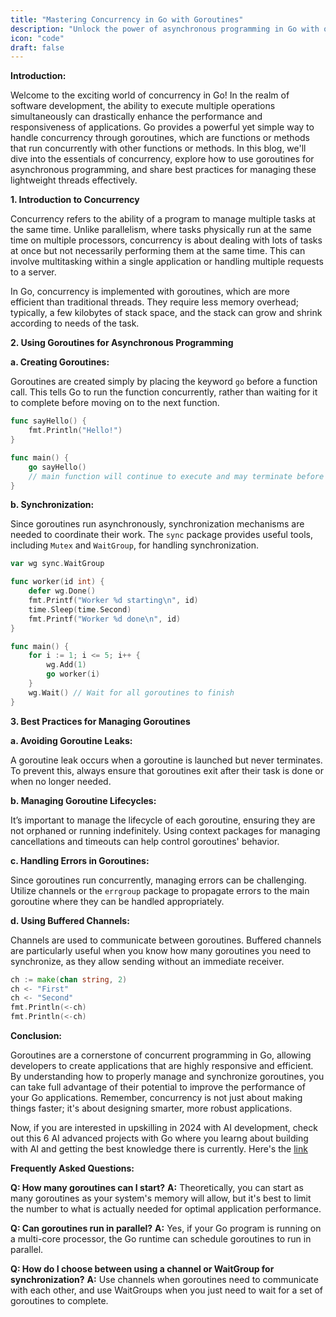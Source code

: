 ```yaml
---
title: "Mastering Concurrency in Go with Goroutines"
description: "Unlock the power of asynchronous programming in Go with our comprehensive guide on goroutines. Learn best practices for managing concurrency effectively in your Go applications."
icon: "code"
draft: false
---
```

**Introduction:**

Welcome to the exciting world of concurrency in Go! In the realm of software development, the ability to execute multiple operations simultaneously can drastically enhance the performance and responsiveness of applications. Go provides a powerful yet simple way to handle concurrency through goroutines, which are functions or methods that run concurrently with other functions or methods. In this blog, we'll dive into the essentials of concurrency, explore how to use goroutines for asynchronous programming, and share best practices for managing these lightweight threads effectively.

**1. Introduction to Concurrency**

Concurrency refers to the ability of a program to manage multiple tasks at the same time. Unlike parallelism, where tasks physically run at the same time on multiple processors, concurrency is about dealing with lots of tasks at once but not necessarily performing them at the same time. This can involve multitasking within a single application or handling multiple requests to a server.

In Go, concurrency is implemented with goroutines, which are more efficient than traditional threads. They require less memory overhead; typically, a few kilobytes of stack space, and the stack can grow and shrink according to needs of the task.

**2. Using Goroutines for Asynchronous Programming**

**a. Creating Goroutines:**

Goroutines are created simply by placing the keyword `go` before a function call. This tells Go to run the function concurrently, rather than waiting for it to complete before moving on to the next function.

```go
func sayHello() {
    fmt.Println("Hello!")
}

func main() {
    go sayHello()
    // main function will continue to execute and may terminate before sayHello() starts
}
```

**b. Synchronization:**

Since goroutines run asynchronously, synchronization mechanisms are needed to coordinate their work. The `sync` package provides useful tools, including `Mutex` and `WaitGroup`, for handling synchronization.

```go
var wg sync.WaitGroup

func worker(id int) {
    defer wg.Done()
    fmt.Printf("Worker %d starting\n", id)
    time.Sleep(time.Second)
    fmt.Printf("Worker %d done\n", id)
}

func main() {
    for i := 1; i <= 5; i++ {
        wg.Add(1)
        go worker(i)
    }
    wg.Wait() // Wait for all goroutines to finish
}
```

**3. Best Practices for Managing Goroutines**

**a. Avoiding Goroutine Leaks:**

A goroutine leak occurs when a goroutine is launched but never terminates. To prevent this, always ensure that goroutines exit after their task is done or when no longer needed.

**b. Managing Goroutine Lifecycles:**

It’s important to manage the lifecycle of each goroutine, ensuring they are not orphaned or running indefinitely. Using context packages for managing cancellations and timeouts can help control goroutines' behavior.

**c. Handling Errors in Goroutines:**

Since goroutines run concurrently, managing errors can be challenging. Utilize channels or the `errgroup` package to propagate errors to the main goroutine where they can be handled appropriately.

**d. Using Buffered Channels:**

Channels are used to communicate between goroutines. Buffered channels are particularly useful when you know how many goroutines you need to synchronize, as they allow sending without an immediate receiver.

```go
ch := make(chan string, 2)
ch <- "First"
ch <- "Second"
fmt.Println(<-ch)
fmt.Println(<-ch)
```

**Conclusion:**

Goroutines are a cornerstone of concurrent programming in Go, allowing developers to create applications that are highly responsive and efficient. By understanding how to properly manage and synchronize goroutines, you can take full advantage of their potential to improve the performance of your Go applications. Remember, concurrency is not just about making things faster; it's about designing smarter, more robust applications.


Now, if you are interested in upskilling in 2024 with AI development, check out this 6 AI advanced projects with Go where you learng about building with AI and getting the best knowledge there is currently. Here's the [link](https://app.gumroad.com/d/c8e54ac9bed47ffc6b46e5fe2786f99d)

**Frequently Asked Questions:**

**Q: How many goroutines can I start?**
**A:** Theoretically, you can start as many goroutines as your system's memory will allow, but it's best to limit the number to what is actually needed for optimal application performance.

**Q: Can goroutines run in parallel?**
**A:** Yes, if your Go program is running on a multi-core processor, the Go runtime can schedule goroutines to run in parallel.

**Q: How do I choose between using a channel or WaitGroup for synchronization?**
**A:** Use channels when goroutines need to communicate with each other, and use WaitGroups when you just need to wait for a set of goroutines to complete.
